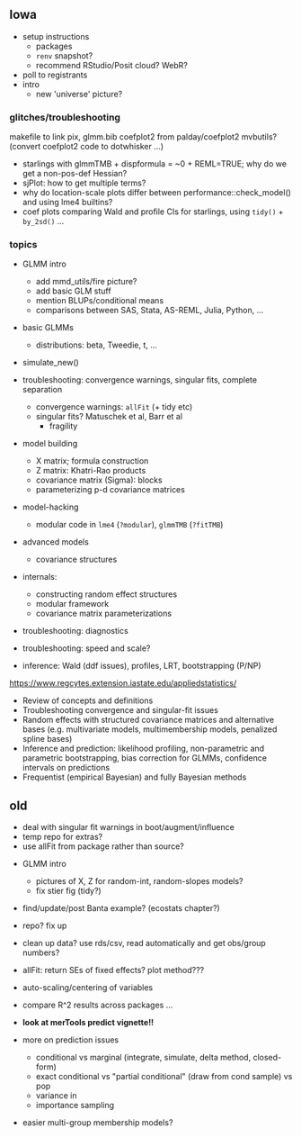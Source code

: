 ## Iowa

* setup instructions
   * packages
   * `renv` snapshot?
   * recommend RStudio/Posit cloud? WebR?
* poll to registrants
* intro
   * new 'universe' picture?

### glitches/troubleshooting

makefile to link pix, glmm.bib
coefplot2 from palday/coefplot2
mvbutils?
(convert coefplot2 code to dotwhisker ...)

* starlings with glmmTMB + dispformula = ~0 + REML=TRUE; why do we get a non-pos-def Hessian?
* sjPlot: how to get multiple terms?
* why do location-scale plots differ between performance::check_model() and using lme4 builtins?
* coef plots comparing Wald and profile CIs for starlings, using `tidy()` + `by_2sd()` ...

### topics

* GLMM intro
   * add mmd_utils/fire picture?
   * add basic GLM stuff
   * mention BLUPs/conditional means
   * comparisons between SAS, Stata, AS-REML, Julia, Python, ...
* basic GLMMs
   * distributions: beta, Tweedie, t, ...
* simulate_new()
* troubleshooting: convergence warnings, singular fits, complete separation
    * convergence warnings: `allFit` (+ tidy etc)
	* singular fits? Matuschek et al, Barr et al
	    * fragility
* model building
   * X matrix; formula construction
   * Z matrix: Khatri-Rao products
   * covariance matrix (Sigma): blocks
   * parameterizing p-d covariance matrices
* model-hacking
   * modular code in `lme4` (`?modular`), `glmmTMB` (`?fitTMB`)
* advanced models
   * covariance structures
* internals:
   * constructing random effect structures
   * modular framework
   * covariance matrix parameterizations
   
* troubleshooting: diagnostics
* troubleshooting: speed and scale?
* inference: Wald (ddf issues), profiles, LRT, bootstrapping (P/NP)

https://www.regcytes.extension.iastate.edu/appliedstatistics/

* Review of concepts and definitions
* Troubleshooting convergence and singular-fit issues
* Random effects with structured covariance matrices and alternative bases (e.g. multivariate models, multimembership models, penalized spline bases)
 * Inference and prediction: likelihood profiling, non-parametric and parametric bootstrapping, bias correction for GLMMs, confidence intervals on predictions
* Frequentist (empirical Bayesian) and fully Bayesian methods

## old


- deal with singular fit warnings in boot/augment/influence
- temp repo for extras?
- use allFit from package rather than source?

* GLMM intro
    * pictures of X, Z for random-int, random-slopes models?
	* fix stier fig (tidy?)
* find/update/post Banta example? (ecostats chapter?)
	
* repo?  fix up
* clean up data? use rds/csv, read automatically and get obs/group numbers?
* allFit: return SEs of fixed effects? plot method???

* auto-scaling/centering of variables
* compare R^2 results across packages ...

* **look at merTools predict vignette!!**

* more on prediction issues
    * conditional vs marginal (integrate, simulate, delta method, closed-form)
    * exact conditional vs "partial conditional" (draw from cond sample) vs pop
	* variance in
	* importance sampling

* easier multi-group membership models?

 
